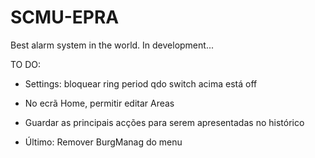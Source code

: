 # SCMU-EPRA

Best alarm system in the world.
In development...


TO DO:

- Settings: bloquear ring period qdo switch acima está off

- No ecrã Home, permitir editar Areas

- Guardar as principais acções para serem apresentadas no histórico

- Último: Remover BurgManag do menu
